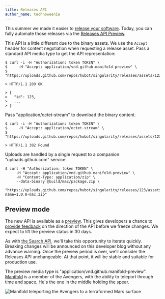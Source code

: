 ```yaml
---
title: Releases API
author_name: technoweenie
---
```


This summer we made it easier to [release your software][blawg].  Today, you can fully automate those releases via the
[Releases API Preview][api].

This API is a little different due to the binary assets.  We use the `Accept` header for content negotiation when requesting
a release asset.  Pass a standard API media type to get the API representation:

``` command-line
$ curl -i -H "Authorization: token TOKEN" \
$     -H "Accept: application/vnd.github.manifold-preview" \
$     "https://uploads.github.com/repos/hubot/singularity/releases/assets/123"

> HTTP/1.1 200 OK

> {
>   "id": 123,
>   ...
> }
```

Pass "application/octet-stream" to download the binary content.

``` command-line
$ curl -i -H "Authorization: token TOKEN" \
$     -H "Accept: application/octet-stream" \
$     "https://uploads.github.com/repos/hubot/singularity/releases/assets/123"

> HTTP/1.1 302 Found
```

Uploads are handled by a single request to a companion "uploads.github.com" service.

``` command-line
$ curl -H "Authorization: token TOKEN" \
     -H "Accept: application/vnd.github.manifold-preview" \
     -H "Content-Type: application/zip" \
     --data-binary @build/mac/package.zip \
     "https://uploads.github.com/repos/hubot/singularity/releases/123/assets?name=1.0.0-mac.zip"
```

## Preview mode

The new API is available as a [preview][preview].  This gives developers a chance to [provide feedback][contact] on the direction of
the API before we freeze changes.  We expect to lift the preview status in 30 days.

As with [the Search API][searchapi], we'll take this opportunity to iterate quickly.  Breaking changes will be announced
on this developer blog without any advance warning.  Once the preview period is over, we'll consider the Releases API unchangeable.
At that point, it will be stable and suitable for production use.

The preview media type is "application/vnd.github.manifold-preview".  [Manifold](http://en.wikipedia.org/wiki/Eden_Fesi) is
a member of the Avengers, with the ability to teleport through time and space.  He's the one in the middle holding the spear.

![Manifold teleporting the Avengers to a terraformed Mars surface](https://f.cloud.github.com/assets/21/1210628/ae8556fa-25fc-11e3-986d-0ab522271d43.png)

[blawg]: https://github.com/blog/1547-release-your-software
[api]: http://developer.github.com/v3/repos/releases/
[preview]: http://developer.github.com/v3/repos/releases/#preview-mode
[searchapi]: http://developer.github.com/changes/2013-07-19-preview-the-new-search-api/
[contact]: https://github.com/contact?form[subject]=New+Releases+API
